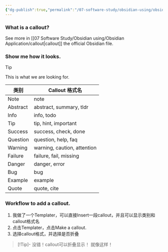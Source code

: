 ```yaml
---
{"dg-publish":true,"permalink":"/07-software-study/obsidian-using/obsidian-application/make-a-callout-block-callout/","tags":["Obsidian","Tech/Obsidian","Workflow/Obsidian"],"noteIcon":""}
---
```


### What is a callout?
See more in [[07 Software Study/Obsidian using/Obsidian Application/callout\|callout]] the official Obsidian file.

### Show me how it looks.

> [!Tip]
> This is what we are looking for.

| 类别       | Callout 格式名                           |
|------------|----------------------------------------|
| Note       | note                                   |
| Abstract   | abstract, summary, tldr                |
| Info       | info, todo                             |
| Tip        | tip, hint, important                   |
| Success    | success, check, done                   |
| Question   | question, help, faq                    |
| Warning    | warning, caution, attention            |
| Failure    | failure, fail, missing                 |
| Danger     | danger, error                          |
| Bug        | bug                                    |
| Example    | example                                |
| Quote      | quote, cite                            |

### Workflow to add a callout.

1. 我做了一个Templater，可以直接Insert一段callout，并且可以显示类别和callout格式名
2. 点击Templater，点击Make a callout.
3. 选择callout格式，并选择是否折叠

> [!Tip]- 没错！callout可以折叠显示！
>就像这样！


